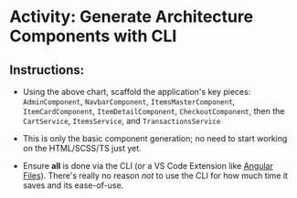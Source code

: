 # Activity: Generate Architecture Components with CLI

## Instructions:

* Using the above chart, scaffold the application's key pieces: `AdminComponent`, `NavbarComponent`, `ItemsMasterComponent`, `ItemCardComponent`, `ItemDetailComponent`, `CheckoutComponent`, then the `CartService`, `ItemsService`, and `TransactionsService`

* This is only the basic component generation; no need to start working on the HTML/SCSS/TS just yet.

* Ensure **all** is done via the CLI (or a VS Code Extension like [Angular Files](https://marketplace.visualstudio.com/items?itemName=alexiv.vscode-angular2-files)). There's really no reason *not* to use the CLI for how much time it saves and its ease-of-use.
